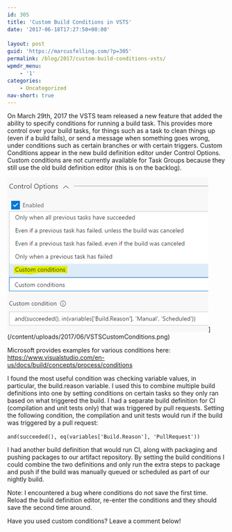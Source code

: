 ```yaml
---
id: 305
title: 'Custom Build Conditions in VSTS'
date: '2017-06-18T17:27:50+00:00'

layout: post
guid: 'https://marcusfelling.com/?p=305'
permalink: /blog/2017/custom-build-conditions-vsts/
wpmdr_menu:
    - '1'
categories:
    - Uncategorized
nav-short: true
---
```


On March 29th, 2017 the VSTS team released a new feature that added the ability to specify conditions for running a build task. This provides more control over your build tasks, for things such as a task to clean things up (even if a build fails), or send a message when something goes wrong, under conditions such as certain branches or with certain triggers. Custom Conditions appear in the new build definition editor under Control Options. Custom conditions are not currently available for Task Groups because they still use the old build definition editor (this is on the backlog).

![](/content/uploads/2017/06/VSTSCustomConditions.png)](/content/uploads/2017/06/VSTSCustomConditions.png)

Microsoft provides examples for various conditions here: <https://www.visualstudio.com/en-us/docs/build/concepts/process/conditions>

I found the most useful condition was checking variable values, in particular, the build.reason variable. I used this to combine multiple build definitions into one by setting conditions on certain tasks so they only ran based on what triggered the build. I had a separate build definition for CI (compilation and unit tests only) that was triggered by pull requests. Setting the following condition, the compilation and unit tests would run if the build was triggered by a pull request:

`and(succeeded(), eq(variables['Build.Reason'], 'PullRequest'))`

I had another build definition that would run CI, along with packaging and pushing packages to our artifact repository. By setting the build conditions I could combine the two definitions and only run the extra steps to package and push if the build was manually queued or scheduled as part of our nightly build.

Note: I encountered a bug where conditions do not save the first time. Reload the build definition editor, re-enter the conditions and they should save the second time around.

Have you used custom conditions? Leave a comment below!